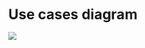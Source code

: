 # Use cases diagram

![](https://www.plantuml.com/plantuml/png/fPBTZjCm48NlynHp2HVx2cX3nQw4n8_W2MRjIJrQ_rJZ2QYWlZjk6Zd5IbQmlMgbEUVBcJE-pugYO_2Tfq514mZldO9b8QESOeT6aq1l0yVkWEOPzmIzGKk1pIwDakbt1vSvtDszWpSx8THMy_PlpOUi-EGvEwZ_oBwiR83mG4Lwgf4UCB0_GfFb6-qvAyayRjYzjR1pxErvRzpMV4MXg2-9SkPzXFSOdtjZqZYBP-Ewk1yr2Vz2TPpYvp4yaLnC2wLrxXp6kcghQp9_eZCnEpx0aEGg-EdgYie_MBTBgu8oKKUGZrafh24k5a7b55lSnyIn2ZUlYs6gBGs0SHNRE1yfKXbGwVWOAEeNiIJviki2kCvQsfFoi_vQSHu_IXeFy9FLJHkNQ5CcCmtpLWQXmAeO3S4WARoEzfqKqFlPMdGD9bEq_sav8BUMkk_oGDgi4_ASTy30dYdN-nkNal_t4fPFt5172ocETNHRKHDlSO2crVLMcRUcgbSuTVSbtHZy7m00)
